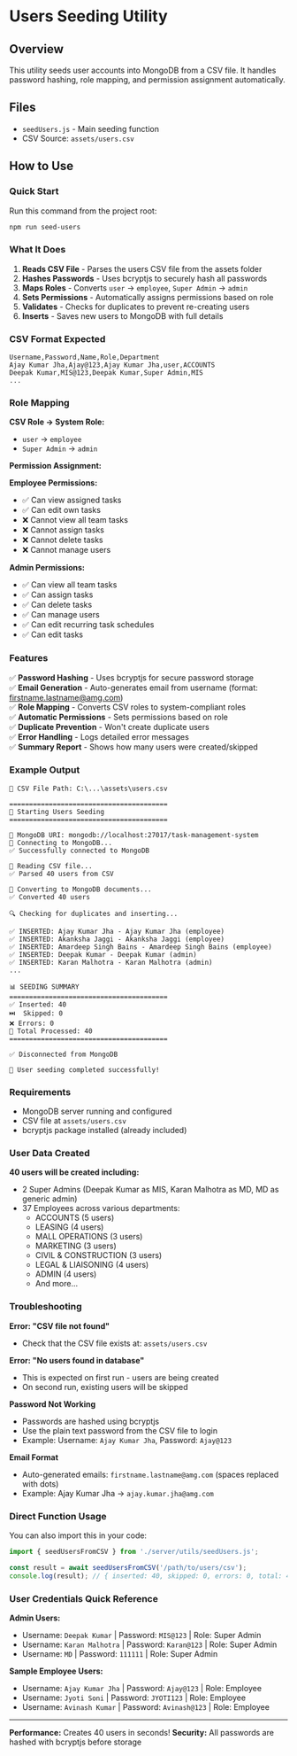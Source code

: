 # Users Seeding Utility

## Overview
This utility seeds user accounts into MongoDB from a CSV file. It handles password hashing, role mapping, and permission assignment automatically.

## Files
- `seedUsers.js` - Main seeding function
- CSV Source: `assets/users.csv`

## How to Use

### Quick Start
Run this command from the project root:

```bash
npm run seed-users
```

### What It Does
1. **Reads CSV File** - Parses the users CSV file from the assets folder
2. **Hashes Passwords** - Uses bcryptjs to securely hash all passwords
3. **Maps Roles** - Converts `user` → `employee`, `Super Admin` → `admin`
4. **Sets Permissions** - Automatically assigns permissions based on role
5. **Validates** - Checks for duplicates to prevent re-creating users
6. **Inserts** - Saves new users to MongoDB with full details

### CSV Format Expected
```
Username,Password,Name,Role,Department
Ajay Kumar Jha,Ajay@123,Ajay Kumar Jha,user,ACCOUNTS
Deepak Kumar,MIS@123,Deepak Kumar,Super Admin,MIS
...
```

### Role Mapping

**CSV Role → System Role:**
- `user` → `employee`
- `Super Admin` → `admin`

**Permission Assignment:**

**Employee Permissions:**
- ✅ Can view assigned tasks
- ✅ Can edit own tasks
- ❌ Cannot view all team tasks
- ❌ Cannot assign tasks
- ❌ Cannot delete tasks
- ❌ Cannot manage users

**Admin Permissions:**
- ✅ Can view all team tasks
- ✅ Can assign tasks
- ✅ Can delete tasks
- ✅ Can manage users
- ✅ Can edit recurring task schedules
- ✅ Can edit tasks

### Features
✅ **Password Hashing** - Uses bcryptjs for secure password storage  
✅ **Email Generation** - Auto-generates email from username (format: firstname.lastname@amg.com)  
✅ **Role Mapping** - Converts CSV roles to system-compliant roles  
✅ **Automatic Permissions** - Sets permissions based on role  
✅ **Duplicate Prevention** - Won't create duplicate users  
✅ **Error Handling** - Logs detailed error messages  
✅ **Summary Report** - Shows how many users were created/skipped  

### Example Output
```
📁 CSV File Path: C:\...\assets\users.csv

========================================
🚀 Starting Users Seeding
========================================

📍 MongoDB URI: mongodb://localhost:27017/task-management-system
🔄 Connecting to MongoDB...
✅ Successfully connected to MongoDB

📖 Reading CSV file...
✅ Parsed 40 users from CSV

📝 Converting to MongoDB documents...
✅ Converted 40 users

🔍 Checking for duplicates and inserting...

✅ INSERTED: Ajay Kumar Jha - Ajay Kumar Jha (employee)
✅ INSERTED: Akanksha Jaggi - Akanksha Jaggi (employee)
✅ INSERTED: Amardeep Singh Bains - Amardeep Singh Bains (employee)
✅ INSERTED: Deepak Kumar - Deepak Kumar (admin)
✅ INSERTED: Karan Malhotra - Karan Malhotra (admin)
...

📊 SEEDING SUMMARY
========================================
✅ Inserted: 40
⏭️  Skipped: 0
❌ Errors: 0
📁 Total Processed: 40
========================================

✅ Disconnected from MongoDB

🎉 User seeding completed successfully!
```

### Requirements
- MongoDB server running and configured
- CSV file at `assets/users.csv`
- bcryptjs package installed (already included)

### User Data Created

**40 users will be created including:**
- 2 Super Admins (Deepak Kumar as MIS, Karan Malhotra as MD, MD as generic admin)
- 37 Employees across various departments:
  - ACCOUNTS (5 users)
  - LEASING (4 users)
  - MALL OPERATIONS (3 users)
  - MARKETING (3 users)
  - CIVIL & CONSTRUCTION (3 users)
  - LEGAL & LIAISONING (4 users)
  - ADMIN (4 users)
  - And more...

### Troubleshooting

**Error: "CSV file not found"**
- Check that the CSV file exists at: `assets/users.csv`

**Error: "No users found in database"**
- This is expected on first run - users are being created
- On second run, existing users will be skipped

**Password Not Working**
- Passwords are hashed using bcryptjs
- Use the plain text password from the CSV file to login
- Example: Username: `Ajay Kumar Jha`, Password: `Ajay@123`

**Email Format**
- Auto-generated emails: `firstname.lastname@amg.com` (spaces replaced with dots)
- Example: Ajay Kumar Jha → `ajay.kumar.jha@amg.com`

### Direct Function Usage

You can also import this in your code:

```javascript
import { seedUsersFromCSV } from './server/utils/seedUsers.js';

const result = await seedUsersFromCSV('/path/to/users/csv');
console.log(result); // { inserted: 40, skipped: 0, errors: 0, total: 40 }
```

### User Credentials Quick Reference

**Admin Users:**
- Username: `Deepak Kumar` | Password: `MIS@123` | Role: Super Admin
- Username: `Karan Malhotra` | Password: `Karan@123` | Role: Super Admin
- Username: `MD` | Password: `111111` | Role: Super Admin

**Sample Employee Users:**
- Username: `Ajay Kumar Jha` | Password: `Ajay@123` | Role: Employee
- Username: `Jyoti Soni` | Password: `JYOTI123` | Role: Employee
- Username: `Avinash Kumar` | Password: `Avinash@123` | Role: Employee

---

**Performance:** Creates 40 users in seconds!
**Security:** All passwords are hashed with bcryptjs before storage
